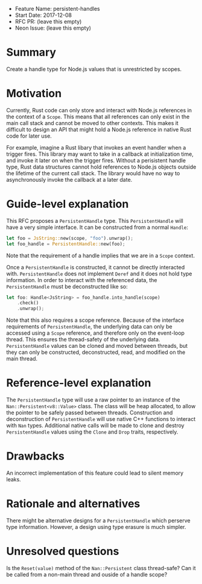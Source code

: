 - Feature Name: persistent-handles
- Start Date: 2017-12-08
- RFC PR: (leave this empty)
- Neon Issue: (leave this empty)

# Summary
[summary]: #summary

Create a handle type for Node.js values that is unrestricted by scopes.

# Motivation
[motivation]: #motivation

Currently, Rust code can only store and interact with Node.js references in the context of a `Scope`. This means that all references can only exist in the main call stack and cannot be moved to other contexts. This makes it difficult to design an API that might hold a Node.js reference in native Rust code for later use.

For example, imagine a Rust libary that invokes an event handler when a trigger fires. This library may want to take in a callback at initialization time, and invoke it later on when the trigger fires. Without a perisistent handle type, Rust data structures cannot hold references to Node.js objects outside the lifetime of the current call stack. The library would have no way to asynchronously invoke the callback at a later date.

# Guide-level explanation
[guide-level-explanation]: #guide-level-explanation

This RFC proposes a `PersistentHandle` type. This `PersistentHandle` will have a very simple interface. It can be constructed from a normal `Handle`:

```rust
let foo = JsString::new(scope, "foo").unwrap();
let foo_handle = PersistentHandle::new(foo);
```

Note that the requirement of a handle implies that we are in a `Scope` context.

Once a `PersistentHandle` is constructed, it cannot be directly interacted with. `PersistentHandle` does not implement `Deref` and it does not hold type information. In order to interact with the referenced data, the `PersistentHandle` must be deconstructed like so:

```rust
let foo: Handle<JsString> = foo_handle.into_handle(scope)
    .check()
    .unwrap();
```

Note that this also requires a scope reference. Because of the interface requirements of `PersistentHandle`, the underlying data can only be accessed using a `Scope` reference, and therefore only on the event-loop thread. This ensures the thread-safety of the underlying data. `PersistentHandle` values can be cloned and moved between threads, but they can only be constructed, deconstructed, read, and modified on the main thread.

# Reference-level explanation
[reference-level-explanation]: #reference-level-explanation

The `PersistentHandle` type will use a raw pointer to an instance of the `Nan::Persistent<v8::Value>` class. The class will be heap allocated, to allow the pointer to be safely passed between threads. Construction and deconstruction of `PersistentHandle` will use native C++ functions to interact with `Nan` types. Additional native calls will be made to clone and destroy `PersistentHandle` values using the `Clone` and `Drop` traits, respectively.

# Drawbacks
[drawbacks]: #drawbacks

An incorrect implementation of this feature could lead to silent memory leaks.

# Rationale and alternatives
[alternatives]: #alternatives

There might be alternative designs for a `PersistentHandle` which perserve type information. However, a design using type erasure is much simpler.

# Unresolved questions
[unresolved]: #unresolved-questions

Is the `Reset(value)` method of the `Nan::Persistent` class thread-safe? Can it be called from a non-main thread and ouside of a handle scope?
